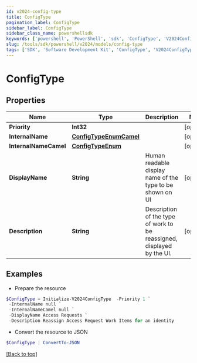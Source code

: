 ```yaml
---
id: v2024-config-type
title: ConfigType
pagination_label: ConfigType
sidebar_label: ConfigType
sidebar_class_name: powershellsdk
keywords: ['powershell', 'PowerShell', 'sdk', 'ConfigType', 'V2024ConfigType']
slug: /tools/sdk/powershell/v2024/models/config-type
tags: ['SDK', 'Software Development Kit', 'ConfigType', 'V2024ConfigType']
---
```


# ConfigType

## Properties

| Name | Type | Description | Notes |
| --- | --- | --- | --- |
| **Priority** | **Int32** |  | [optional] |
| **InternalName** | [**ConfigTypeEnumCamel**](config-type-enum-camel) |  | [optional] |
| **InternalNameCamel** | [**ConfigTypeEnum**](config-type-enum) |  | [optional] |
| **DisplayName** | **String** | Human readable display name of the type to be shown on UI | [optional] |
| **Description** | **String** | Description of the type of work to be reassigned, displayed by the UI. | [optional] |

## Examples

- Prepare the resource

```powershell
$ConfigType = Initialize-V2024ConfigType  -Priority 1 `
 -InternalName null `
 -InternalNameCamel null `
 -DisplayName Access Requests `
 -Description Reassign Access Request Work Items for an identity
```

- Convert the resource to JSON

```powershell
$ConfigType | ConvertTo-JSON
```

[[Back to top]](#)
